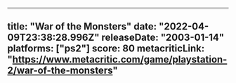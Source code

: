 
---
title: "War of the Monsters"
date: "2022-04-09T23:38:28.996Z"
releaseDate: "2003-01-14"
platforms: ["ps2"]
score: 80
metacriticLink: "https://www.metacritic.com/game/playstation-2/war-of-the-monsters"
---
